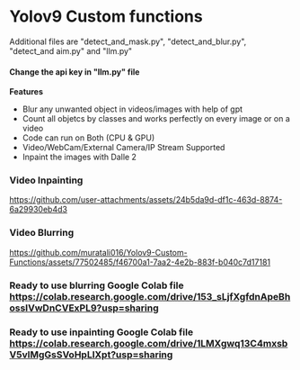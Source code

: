  # Yolov9 Custom functions 
Additional files are  "detect_and_mask.py", "detect_and_blur.py", "detect_and aim.py" and "llm.py"

#### Change the api key in "llm.py" file

**Features**
* Blur any unwanted object in videos/images with help of gpt
* Count all objetcs by classes and works perfectly on every image or on a video
* Code can run on Both (CPU & GPU)
* Video/WebCam/External Camera/IP Stream Supported
* Inpaint the images with Dalle 2



### Video Inpainting


https://github.com/user-attachments/assets/24b5da9d-df1c-463d-8874-6a29930eb4d3

### Video Blurring

https://github.com/muratali016/Yolov9-Custom-Functions/assets/77502485/f46700a1-7aa2-4e2b-883f-b040c7d17181



### Ready to use blurring Google Colab file https://colab.research.google.com/drive/153_sLjfXgfdnApeBhossIVwDnCVExPL9?usp=sharing

### Ready to use inpainting Google Colab file https://colab.research.google.com/drive/1LMXgwq13C4mxsbV5vlMgGsSVoHpLIXpt?usp=sharing


